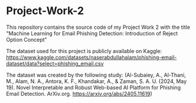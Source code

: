 # Project-Work-2
This repository contains the source code of my Project Work 2 with the title "Machine Learning for Email Phishing Detection: Introduction of Reject Option Concept"

The dataset used for this project is publicly available on Kaggle: https://www.kaggle.com/datasets/naserabdullahalam/phishing-email-dataset/data?select=phishing_email.csv

The dataset was created by the following study: (Al-Subaiey, A., Al-Thani, M., Alam, N. A., Antora, K. F., Khandakar, A., & Zaman, S. A. U. (2024, May 19). Novel Interpretable and Robust Web-based AI Platform for Phishing Email Detection. ArXiv.org. https://arxiv.org/abs/2405.11619)

